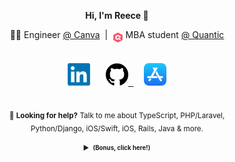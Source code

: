 <p align="center"><b>Hi, I'm Reece 👋</b></p>

<!-- Headline -->
<p align="center">
  🧑‍💻 Engineer <a href="https://github.com/Canva">@ Canva</a>
    &nbsp;|&nbsp;
    <sub><sub><img alt="Quantic" width="16.5px" src="https://raw.githubusercontent.com/reececomo/reececomo/main/assets/quantic-sbt.png" /></sub></sub> MBA student <a href="https://quantic.edu/">@ Quantic</a>
</p>

<!-- Links -->
<p align="center">
  <kbd>
    <br/>
    &nbsp;
    <!-- LinkedIn -->
    <a href="https://www.linkedin.com/in/reececomo/"><!--
      --><img alt="LinkedIn" width="36px" src="https://raw.githubusercontent.com/reececomo/reececomo/main/assets/linkedin.png" /><!--
    --></a>
    &nbsp;
    <!-- GitHub -->
    <a href="https://github.com/reececomo"><!--
      --><picture><!--
        --><source media="(prefers-color-scheme: dark)" srcset="https://raw.githubusercontent.com/reececomo/reececomo/main/assets/github-w.png"><!--
        --><img alt="GitHub" width="36px" src="https://raw.githubusercontent.com/reececomo/reececomo/main/assets/github.png" />
      </picture><!--
    --></a>
    &nbsp;
    <!-- App Store -->
    <a href="https://apps.apple.com/au/developer/playmatic-pty-ltd/id1486480408"><!--
      --><img alt="App Store" width="36px" src="https://raw.githubusercontent.com/reececomo/reececomo/main/assets/apple-appstore.png" /><!--
    --></a>
    &nbsp;
    <br/>
    &nbsp;
  </kbd>
</p>

<!-- Tech Stack -->
<p align="center">
  <sub>
    🔭 <b>Looking for help?</b> Talk to me about TypeScript, PHP/Laravel,<br/> Python/Django, iOS/Swift, iOS, Rails, Java & more.
  </sub>
</p>

<!-- Bonus -->
<details align="center">
  <summary><sub><sup><b>(Bonus, click here!)</b></sup></sub></summary>
  
  <kbd>Nice. You clicked!</kbd>

  🎮 <b>Bonus:</b> Check out my iOS game <a href="https://apps.apple.com/au/app/tiny-cup-world-soccer/id1599875896">Tiny Cup: World Soccer!</a>

</details>
